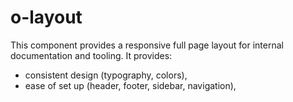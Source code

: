 # o-layout

This component provides a responsive full page layout for internal documentation and tooling.
It provides:
- consistent design (typography, colors),
- ease of set up (header, footer, sidebar, navigation),
